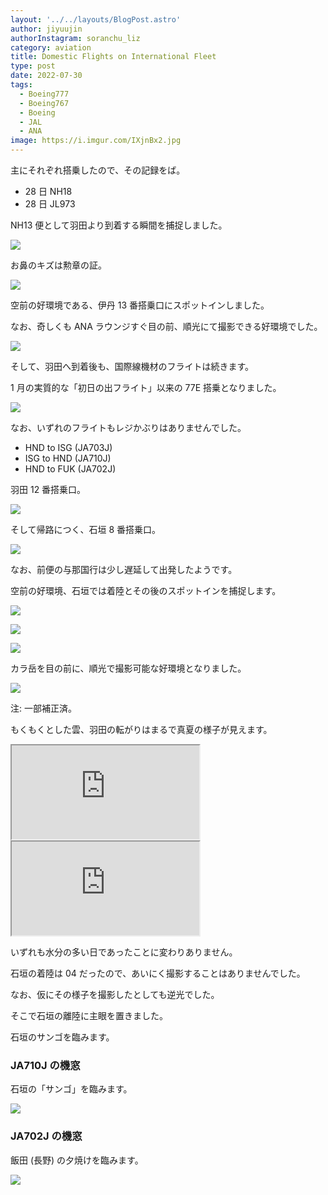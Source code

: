 ```yaml
---
layout: '../../layouts/BlogPost.astro'
author: jiyuujin
authorInstagram: soranchu_liz
category: aviation
title: Domestic Flights on International Fleet
type: post
date: 2022-07-30
tags:
  - Boeing777
  - Boeing767
  - Boeing
  - JAL
  - ANA
image: https://i.imgur.com/IXjnBx2.jpg
---
```


主にそれぞれ搭乗したので、その記録をば。

- 28 日 NH18
- 28 日 JL973

NH13 便として羽田より到着する瞬間を捕捉しました。

![](/assets/img/20220730/JA621A_1.JPG)

お鼻のキズは勲章の証。

![](/assets/img/20220730/JA621A_2.JPG)

空前の好環境である、伊丹 13 番搭乗口にスポットインしました。

なお、奇しくも ANA ラウンジすぐ目の前、順光にて撮影できる好環境でした。

![](/assets/img/20220730/JA621A_3.JPG)

そして、羽田へ到着後も、国際線機材のフライトは続きます。

1 月の実質的な「初日の出フライト」以来の 77E 搭乗となりました。

![](/assets/img/20220730/JA703J.JPG)

なお、いずれのフライトもレジかぶりはありませんでした。

- HND to ISG (JA703J)
- ISG to HND (JA710J)
- HND to FUK (JA702J)

羽田 12 番搭乗口。

![](/assets/img/HND_Gate12.jpg)

そして帰路につく、石垣 8 番搭乗口。

![](/assets/img/ISG_Gate8.jpg)

なお、前便の与那国行は少し遅延して出発したようです。

空前の好環境、石垣では着陸とその後のスポットインを捕捉します。

![](/assets/img/20220730/JA710J_1.JPG)

![](/assets/img/20220730/JA710J_2.JPG)

![](/assets/img/20220730/JA710J_3.JPG)

カラ岳を目の前に、順光で撮影可能な好環境となりました。

![](/assets/img/20220730/JA710J_4.JPG)

注: 一部補正済。

もくもくとした雲、羽田の転がりはまるで真夏の様子が見えます。

<div class="wrapper">
  <div class="container">
    <iframe src="https://www.youtube.com/embed/NFc92Jv_LkU" class="player" title="羽田の離陸動画" loading="lazy"></iframe>
  </div>
</div>

<div class="wrapper">
  <div class="container">
    <iframe src="https://www.youtube.com/embed/SNhFOBrNpaE" class="player" title="石垣の離陸動画" loading="lazy"></iframe>
  </div>
</div>

いずれも水分の多い日であったことに変わりありません。

石垣の着陸は 04 だったので、あいにく撮影することはありませんでした。

なお、仮にその様子を撮影したとしても逆光でした。

そこで石垣の離陸に主眼を置きました。

石垣のサンゴを臨みます。

### JA710J の機窓

石垣の「サンゴ」を臨みます。

![](/assets/img/20220730/JA710J_5.JPG)

### JA702J の機窓

飯田 (長野) の夕焼けを臨みます。

![](/assets/img/20220730/JA702J.JPG)
